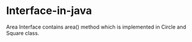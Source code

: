# Interface-in-java
Area Interface contains area() method which is implemented in Circle and Square class.

